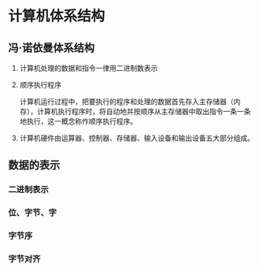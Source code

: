 # 计算机体系结构

## 冯·诺依曼体系结构

1. 计算机处理的数据和指令一律用二进制数表示

2. 顺序执行程序

   计算机运行过程中，把要执行的程序和处理的数据首先存入主存储器（内存），计算机执行程序时，将自动地并按顺序从主存储器中取出指令一条一条地执行，这一概念称作顺序执行程序。

3. 计算机硬件由运算器、控制器、存储器、输入设备和输出设备五大部分组成。

## 数据的表示

### 二进制表示

### 位、字节、字

### 字节序

### 字节对齐